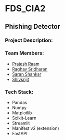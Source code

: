 # FDS_CIA2

## Phishing Detector

### Project Description:

### Team Members:
- [Prajesh Raam](https://github.com/hotaru-hspr)
- [Raghav Sridharan](https://github.com/raghavsridharan)
- [Saran Shankar](https://github.com/try3d/)
- [Shivsrijit](https://github.com/shivsrijit/)

### Tech Stack:
- Pandas
- Numpy
- Matplotlib
- Scikit-Learn
- Streamlit
- Manifest v2 (extension)
- FastAPI

